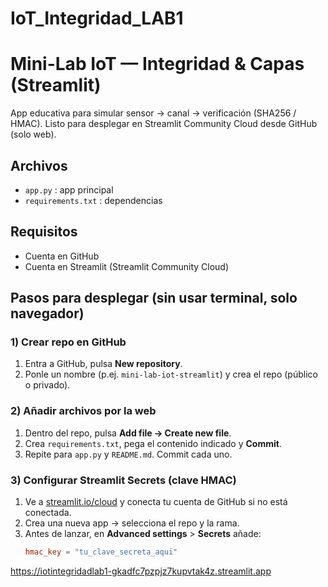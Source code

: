 # IoT_Integridad_LAB1

# Mini-Lab IoT — Integridad & Capas (Streamlit)

App educativa para simular sensor → canal → verificación (SHA256 / HMAC).
Listo para desplegar en Streamlit Community Cloud desde GitHub (solo web).

## Archivos
- `app.py` : app principal
- `requirements.txt` : dependencias

## Requisitos
- Cuenta en GitHub
- Cuenta en Streamlit (Streamlit Community Cloud)

## Pasos para desplegar (sin usar terminal, solo navegador)

### 1) Crear repo en GitHub
1. Entra a GitHub, pulsa **New repository**.
2. Ponle un nombre (p.ej. `mini-lab-iot-streamlit`) y crea el repo (público o privado).

### 2) Añadir archivos por la web
1. Dentro del repo, pulsa **Add file → Create new file**.
2. Crea `requirements.txt`, pega el contenido indicado y **Commit**.
3. Repite para `app.py` y `README.md`. Commit cada uno.

### 3) Configurar Streamlit Secrets (clave HMAC)
1. Ve a [streamlit.io/cloud](https://streamlit.io/cloud) y conecta tu cuenta de GitHub si no está conectada.
2. Crea una nueva app → selecciona el repo y la rama.
3. Antes de lanzar, en **Advanced settings** > **Secrets** añade:
   ```toml
   hmac_key = "tu_clave_secreta_aqui"

https://iotintegridadlab1-gkadfc7pzpjz7kupvtak4z.streamlit.app

